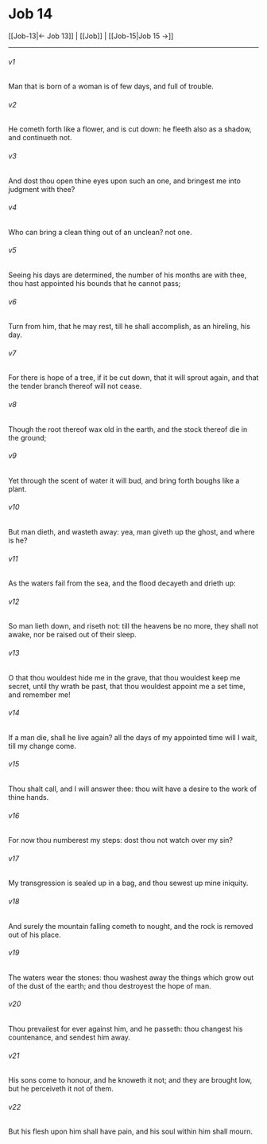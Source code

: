 # Job 14

[[Job-13|← Job 13]] | [[Job]] | [[Job-15|Job 15 →]]
***

###### v1
Man that is born of a woman is of few days, and full of trouble.
###### v2
He cometh forth like a flower, and is cut down: he fleeth also as a shadow, and continueth not.
###### v3
And dost thou open thine eyes upon such an one, and bringest me into judgment with thee?
###### v4
Who can bring a clean thing out of an unclean? not one.
###### v5
Seeing his days are determined, the number of his months are with thee, thou hast appointed his bounds that he cannot pass;
###### v6
Turn from him, that he may rest, till he shall accomplish, as an hireling, his day.
###### v7
For there is hope of a tree, if it be cut down, that it will sprout again, and that the tender branch thereof will not cease.
###### v8
Though the root thereof wax old in the earth, and the stock thereof die in the ground;
###### v9
Yet through the scent of water it will bud, and bring forth boughs like a plant.
###### v10
But man dieth, and wasteth away: yea, man giveth up the ghost, and where is he?
###### v11
As the waters fail from the sea, and the flood decayeth and drieth up:
###### v12
So man lieth down, and riseth not: till the heavens be no more, they shall not awake, nor be raised out of their sleep.
###### v13
O that thou wouldest hide me in the grave, that thou wouldest keep me secret, until thy wrath be past, that thou wouldest appoint me a set time, and remember me!
###### v14
If a man die, shall he live again? all the days of my appointed time will I wait, till my change come.
###### v15
Thou shalt call, and I will answer thee: thou wilt have a desire to the work of thine hands.
###### v16
For now thou numberest my steps: dost thou not watch over my sin?
###### v17
My transgression is sealed up in a bag, and thou sewest up mine iniquity.
###### v18
And surely the mountain falling cometh to nought, and the rock is removed out of his place.
###### v19
The waters wear the stones: thou washest away the things which grow out of the dust of the earth; and thou destroyest the hope of man.
###### v20
Thou prevailest for ever against him, and he passeth: thou changest his countenance, and sendest him away.
###### v21
His sons come to honour, and he knoweth it not; and they are brought low, but he perceiveth it not of them.
###### v22
But his flesh upon him shall have pain, and his soul within him shall mourn. 
